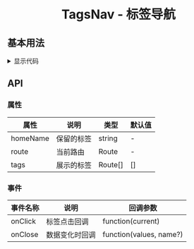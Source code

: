 <h1 align="center">
TagsNav - 标签导航
</h1>

<script setup>
import { defineAsyncComponent } from 'vue';
import '../packages/style.css';

const TagsNavDemoBasic = defineAsyncComponent(() => {
  return import('../demos/tags-nav/DemoBasic')
})
</script>

## 基本用法

<ClientOnly>
<TagsNavDemoBasic></TagsNavDemoBasic>
</ClientOnly>

<details>
<summary>显示代码</summary>

<<< @/demos/tags-nav/DemoBasic.jsx

</details>

## API

### 属性

| 属性       | 说明    | 类型       | 默认值 |
|----------|-------|----------|-----|
| homeName | 保留的标签 | string   | -   |
| route    | 当前路由  | Route    | -   |
| tags     | 展示的标签 | Route[\] | \[] |

### 事件

| 事件名称    | 说明      | 回调参数                    |
|---------|---------|-------------------------|
| onClick | 标签点击回调  | function(current)       |
| onClose | 数据变化时回调 | function(values, name?) |
